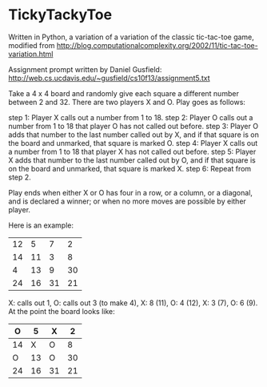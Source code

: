 # TickyTackyToe

Written in Python, a variation of a variation of the classic tic-tac-toe game, modified from http://blog.computationalcomplexity.org/2002/11/tic-tac-toe-variation.html

Assignment prompt written by Daniel Gusfield: http://web.cs.ucdavis.edu/~gusfield/cs10f13/assignment5.txt

Take a 4 x 4 board and randomly give each square a different number between 2 and 32. There are 
two players X and O. Play goes as follows:

step 1:    Player X calls out a number from 1 to 18.
step 2:    Player O calls out a number from 1 to 18 that player O has not called out before.
step 3:    Player O adds that number to the last number called out by 
           X, and if that square is on the board and unmarked, that square is marked O.
step 4:    Player X calls out a number from 1 to 18 that player X has not called out before.
step 5:    Player X adds that number to the last number called out by 
           O, and if that square is on the board and unmarked, that square is marked X.
step 6:    Repeat from step 2. 

Play ends when either X or O has four in a row, or a column, or a diagonal, 
and is declared a winner; or when no more moves are possible by either player.

Here is an example:

|    |    |    |    |
|----|----|----|----|
| 12 |  5 |  7 |  2 |
| 14 | 11 |  3 |  8 |
|  4 | 13 |  9 | 30 |
| 24 | 16 | 31 | 21 |

X: calls out 1, O: calls out 3 (to make 4), X: 8 (11), O: 4 (12), X: 3 (7), O: 6 (9). At the point the board looks like:

 O |  5 | X | 2
---|----|---|---
14 |  X | O | 8
 O | 13 | O | 30
24 | 16 |31| 21
